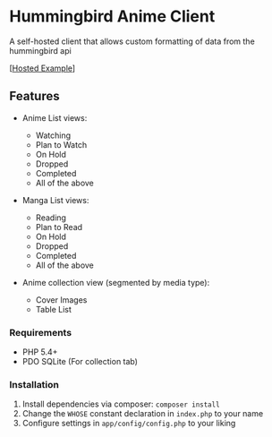 # Hummingbird Anime Client

A self-hosted client that allows custom formatting of data from the hummingbird api

[[Hosted Example](https://anime.timshomepage.net)]

## Features

* Anime List views:
	* Watching
	* Plan to Watch
	* On Hold
	* Dropped
	* Completed 
	* All of the above
	
* Manga List views:
	* Reading
	* Plan to Read
	* On Hold
	* Dropped
	* Completed
	* All of the above
	
* Anime collection view (segmented by media type):
	* Cover Images
	* Table List
	
### Requirements

* PHP 5.4+
* PDO SQLite (For collection tab)

### Installation

1. Install dependencies via composer: `composer install`
2. Change the `WHOSE` constant declaration in `index.php` to your name
3. Configure settings in `app/config/config.php` to your liking
 